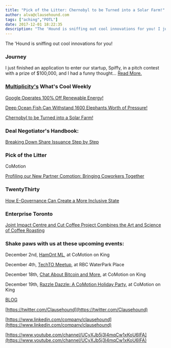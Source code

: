 ```yaml
---
title: "Pick of the Litter: Chernobyl to be Turned into a Solar Farm!"
author: alva@clausehound.com
tags: ["aching","POTL"]
date: 2017-12-01 18:22:35
description: "The 'Hound is sniffing out cool innovations for you! I just finished an application to enter our startup, Spiffy, in a pitch contest with a prize of $100,000, and I had a funny thought."
---
```


The 'Hound is sniffing out cool innovations for you!



### Journey

 I just finished an application to enter our startup, Spiffy, in a pitch contest with a prize of $100,000, and I had a funny thought… [Read More.](https://blog.clausehound.com/are-startups-the-anti-drake-why-i-chose-to-go-from-100k-to-0-real-quick/)

### [Multiplicity's](http://multiplicity.media) What's Cool Weekly



[Google Operates 100% Off Renewable Energy!](https://electrek.co/2017/11/30/google-is-officially-100-sun-and-wind-powered-3-0-gigawatts-worth/)



[Deep Ocean Fish Can Withstand 1600 Elephants Worth of Pressure!](https://news.nationalgeographic.com/2017/11/deepest-sea-fish-identified-snailfish-pseudoliparis-swirei-spd/)



[Chernobyl to be Turned into a Solar Farm! ](https://futurism.com/chernobyl-solar-farm/)



### Deal Negotiator's Handbook: 

[ Breaking Down Share Issuance Step by Step ](https://blog.clausehound.com/breaking-share-issuance-step-step/)

### Pick of the Litter

CoMotion 

[ Profiling our New Partner Comotion: Bringing Coworkers Together](https://blog.clausehound.com/bringing-coworkers-together/)


### TwentyThirty 

[ How E-Governance Can Create a More Inclusive State](https://blog.clausehound.com/how-e-governance-can-create-a-more-inclusive-state/)



### Enterprise Toronto 

[Joint Impact Centre and Cut Coffee Project Combines the Art and Science of Coffee Roasting](https://blog.clausehound.com/joint-impact-centre-and-cut-coffee-project-combines-the-art-and-science-of-coffee-roasting/)

### Shake paws with us at these upcoming events: 

December 2nd, [HamOnt ML](https://blog.clausehound.com/hamont-ml/), at CoMotion on King

December 4th, [TechTO Meetup](https://blog.clausehound.com/techto-meetup-2/), at RBC WaterPark Place

December 18th, [Chat About Bitcoin and More](https://blog.clausehound.com/chat-about-bitcoin-and-more/), at CoMotion on King

December 19th, [Razzle Dazzle: A CoMotion Holiday Party](https://blog.clausehound.com/razzle-dazzle-a-comotion-holiday-party/), at CoMotion on King

[BLOG](http://blog.clausehound.com)

[https://twitter.com/Clausehound](https://twitter.com/Clausehound)

[https://www.linkedin.com/company/clausehound](https://www.linkedin.com/company/clausehound)

[https://www.youtube.com/channel/UCyXJb5j3l4mqCw1xKoU6IFA](https://www.youtube.com/channel/UCyXJb5j3l4mqCw1xKoU6IFA)

